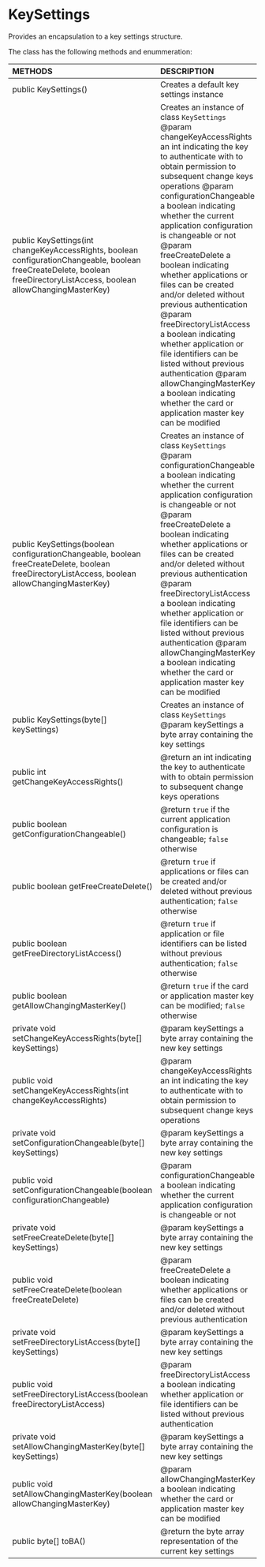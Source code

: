 # KeySettings
Provides an encapsulation to a key settings structure.

The class has the following methods and enummeration:

|METHODS                                       |DESCRIPTION                                                                                        |
|:---------------------------------------------|:--------------------------------------------------------------------------------------------------|
|public KeySettings()|Creates a default key settings instance|
|public KeySettings(int changeKeyAccessRights, boolean configurationChangeable, boolean freeCreateDelete, boolean freeDirectoryListAccess, boolean allowChangingMasterKey)|Creates an instance of class <code>KeySettings</code> @param changeKeyAccessRights an int indicating the key to authenticate with to obtain permission to subsequent change keys operations @param configurationChangeable a boolean indicating whether the current application configuration is changeable or not @param freeCreateDelete a boolean indicating whether applications or files can be created and/or deleted without previous authentication @param freeDirectoryListAccess a boolean indicating whether application or file identifiers can be listed without previous authentication @param allowChangingMasterKey a boolean indicating whether the card or application master key can be modified|
|public KeySettings(boolean configurationChangeable, boolean freeCreateDelete, boolean freeDirectoryListAccess, boolean allowChangingMasterKey)|Creates an instance of class <code>KeySettings</code> @param configurationChangeable a boolean indicating whether the current application configuration is changeable or not @param freeCreateDelete a boolean indicating whether applications or files can be created and/or deleted without previous authentication @param freeDirectoryListAccess a boolean indicating whether application or file identifiers can be listed without previous authentication @param allowChangingMasterKey a boolean indicating whether the card or application master key can be modified|
|public KeySettings(byte[] keySettings)|Creates an instance of class <code>KeySettings</code> @param keySettings a byte array containing the key settings|
|public int getChangeKeyAccessRights()|@return an int indicating the key to authenticate with to obtain permission to subsequent change keys operations|
|public boolean getConfigurationChangeable()|@return <code>true</code> if the current application configuration is changeable; <code>false</code> otherwise|
|public boolean getFreeCreateDelete()|@return <code>true</code> if applications or files can be created and/or deleted without previous authentication; <code>false</code> otherwise|
|public boolean getFreeDirectoryListAccess()|@return <code>true</code> if application or file identifiers can be listed without previous authentication; <code>false</code> otherwise|
|public boolean getAllowChangingMasterKey()|@return <code>true</code> if the card or application master key can be modified; <code>false</code> otherwise|
|private void setChangeKeyAccessRights(byte[] keySettings)|@param keySettings a byte array containing the new key settings|
|public void setChangeKeyAccessRights(int changeKeyAccessRights)|@param changeKeyAccessRights an int indicating the key to authenticate with to obtain permission to subsequent change keys operations|
|private void setConfigurationChangeable(byte[] keySettings)|@param keySettings a byte array containing the new key settings|
|public void setConfigurationChangeable(boolean configurationChangeable)|@param configurationChangeable a boolean indicating whether the current application configuration is changeable or not|
|private void setFreeCreateDelete(byte[] keySettings)|@param keySettings a byte array containing the new key settings|
|public void setFreeCreateDelete(boolean freeCreateDelete)|@param freeCreateDelete a boolean indicating whether applications or files can be created and/or deleted without previous authentication|
|private void setFreeDirectoryListAccess(byte[] keySettings)|@param keySettings a byte array containing the new key settings|
|public void setFreeDirectoryListAccess(boolean freeDirectoryListAccess)|@param freeDirectoryListAccess a boolean indicating whether application or file identifiers can be listed without previous authentication|
|private void setAllowChangingMasterKey(byte[] keySettings)|@param keySettings a byte array containing the new key settings|
|public void setAllowChangingMasterKey(boolean allowChangingMasterKey)|@param allowChangingMasterKey a boolean indicating whether the card or application master key can be modified|
|public byte[] toBA()|@return the byte array representation of the current key settings|
    
